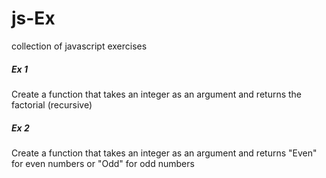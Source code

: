 # js-Ex
collection of javascript exercises

##### Ex 1
Create a function that takes an integer as an argument and returns the factorial (recursive)

##### Ex 2
Create a function that takes an integer as an argument and returns "Even" for even numbers or "Odd" for odd numbers
